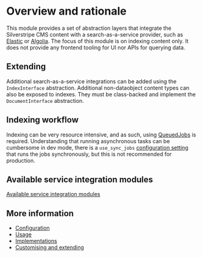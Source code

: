 # Overview and rationale

This module provides a set of abstraction layers that integrate the Silverstripe CMS content 
with a search-as-a-service provider, such as [Elastic](https://elastic.co) or [Algolia](https://algolia.com). The focus
of this module is on indexing content only. It does not provide any frontend tooling for UI nor APIs for querying data.

## Extending

Additional search-as-a-service integrations can be added using the `IndexInterface` abstraction. Additional
non-dataobject content types can also be exposed to indexes. They must be class-backed and implement the
`DocumentInterface` abstraction.

## Indexing workflow

Indexing can be very resource intensive, and as such, using 
[QueuedJobs](https://github.com/symbiote/silverstripe-queuedjobs) is required. Understanding that running asynchronous
tasks can be cumbersome in dev mode, there is a `use_sync_jobs` [configuration setting](configuration.md) that runs the
jobs synchronously, but this is not recommended for production.

## Available service integration modules

[Available service integration modules](available-service-integration-modules.md)

## More information

* [Configuration](configuration.md)
* [Usage](usage.md)
* [Implementations](implementations.md)
* [Customising and extending](customising.md) 


